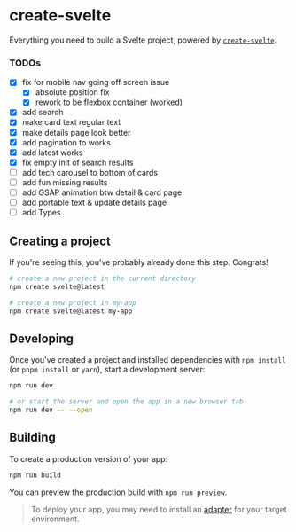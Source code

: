
# create-svelte

Everything you need to build a Svelte project, powered by [`create-svelte`](https://github.com/sveltejs/kit/tree/master/packages/create-svelte).

### TODOs

- [x] fix for mobile nav going off screen issue
  - [x] absolute position fix
  - [x] rework to be flexbox container (worked)
- [x] add search
- [x] make card text regular text
- [x] make details page look better
- [x] add pagination to works
- [x] add latest works
- [x] fix empty init of search results
- [ ] add tech carousel to bottom of cards
- [ ] add fun missing results
- [ ] add GSAP animation btw detail & card page
- [ ] add portable text & update details page
- [ ] add Types

## Creating a project

If you're seeing this, you've probably already done this step. Congrats!

```bash
# create a new project in the current directory
npm create svelte@latest

# create a new project in my-app
npm create svelte@latest my-app
```

## Developing

Once you've created a project and installed dependencies with `npm install` (or `pnpm install` or `yarn`), start a development server:

```bash
npm run dev

# or start the server and open the app in a new browser tab
npm run dev -- --open
```

## Building

To create a production version of your app:

```bash
npm run build
```

You can preview the production build with `npm run preview`.

> To deploy your app, you may need to install an [adapter](https://kit.svelte.dev/docs/adapters) for your target environment.

